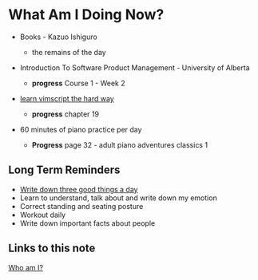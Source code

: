 # What Am I Doing Now?

- Books - Kazuo Ishiguro

  - the remains of the day

- Introduction To Software Product Management - University of Alberta

  - **progress** Course 1 - Week 2

- [learn vimscript the hard way](https://learnvimscriptthehardway.stevelosh.com/)

  - **progress** chapter 19

- 60 minutes of piano practice per day

  - **Progress** page 32 - adult piano adventures classics 1

## Long Term Reminders

- [Write down three good things a day](https://ggia.berkeley.edu/practice/three-good-things)
- Learn to understand, talk about and write down my emotion
- Correct standing and seating posture
- Workout daily
- Write down important facts about people

## Links to this note

[Who am I?](index.md)
